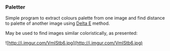 ### Paletter

Simple program to extract colours palette from one image and find distance to palette of another image using [Delta E](https://en.wikipedia.org/wiki/Color_difference) method.

May be used to find images similar coloristically, as presented:

![http://i.imgur.com/VmIStb6.jpg](http://i.imgur.com/VmIStb6.jpg)